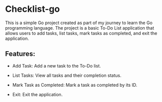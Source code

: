 # Checklist-go

This is a simple Go project created as part of my journey to learn the Go programming language. The project is a basic To-Do List application that allows users to add tasks, list tasks, mark tasks as completed, and exit the application.

## Features:
- Add Task: Add a new task to the To-Do list.

- List Tasks: View all tasks and their completion status.

- Mark Task as Completed: Mark a task as completed by its ID.

- Exit: Exit the application.